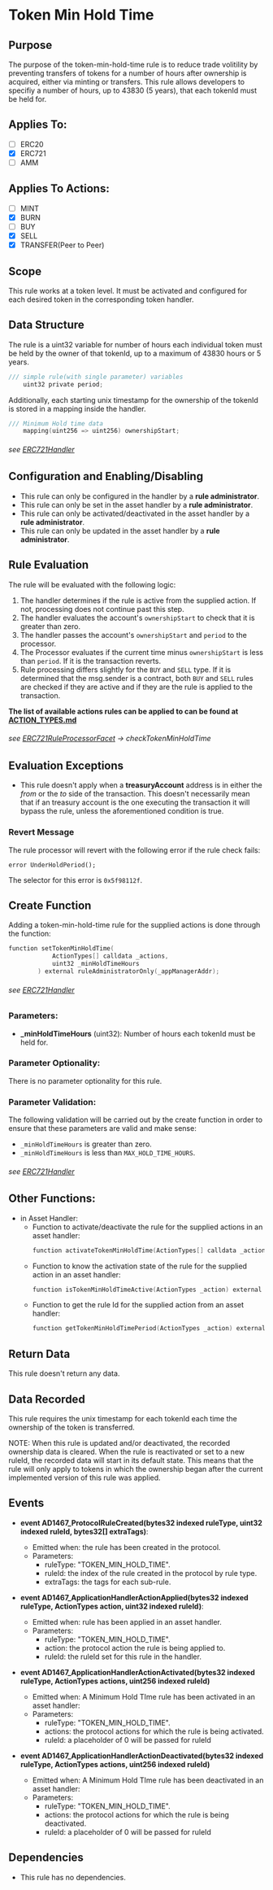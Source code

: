 # Token Min Hold Time

## Purpose

The purpose of the token-min-hold-time rule is to reduce trade volitility by preventing transfers of tokens for a number of hours after ownership is acquired, either via minting or transfers. This rule allows developers to specifiy a number of hours, up to 43830 (5 years), that each tokenId must be held for.  

## Applies To:

- [ ] ERC20
- [x] ERC721
- [ ] AMM

## Applies To Actions:

- [ ] MINT
- [x] BURN
- [ ] BUY
- [x] SELL
- [x] TRANSFER(Peer to Peer)
  
## Scope 

This rule works at a token level. It must be activated and configured for each desired token in the corresponding token handler.

## Data Structure

The rule is a uint32 variable for number of hours each individual token must be held by the owner of that tokenId, up to a maximum of 43830 hours or 5 years. 

```c
/// simple rule(with single parameter) variables
    uint32 private period;
```

Additionally, each starting unix timestamp for the ownership of the tokenId is stored in a mapping inside the handler. 

```c
/// Minimum Hold time data
    mapping(uint256 => uint256) ownershipStart;
```
###### *see [ERC721Handler](../architecture/client/assetHandler/PROTOCOL-NONFUNGIBLE-TOKEN-HANDLER.md)*


## Configuration and Enabling/Disabling
- This rule can only be configured in the handler by a **rule administrator**.
- This rule can only be set in the asset handler by a **rule administrator**.
- This rule can only be activated/deactivated in the asset handler by a **rule administrator**.
- This rule can only be updated in the asset handler by a **rule administrator**.


## Rule Evaluation

The rule will be evaluated with the following logic:

1. The handler determines if the rule is active from the supplied action. If not, processing does not continue past this step.
2. The handler evaluates the account's `ownershipStart` to check that it is greater than zero.
3. The handler passes the account's `ownershipStart` and `period` to the processor. 
4. The Processor evaluates if the current time minus `ownershipStart` is less than `period`. If it is the transaction reverts.
5. Rule processing differs slightly for the `BUY` and `SELL` type. If it is determined that the msg.sender is a contract, both `BUY` and `SELL` rules are checked if they are active and if they are the rule is applied to the transaction.

**The list of available actions rules can be applied to can be found at [ACTION_TYPES.md](./ACTION-TYPES.md)**

###### *see [ERC721RuleProcessorFacet](../../../src/protocol/economic/ruleProcessor/ERC721RuleProcessorFacet.sol) -> checkTokenMinHoldTime*

## Evaluation Exceptions 
- This rule doesn't apply when a **treasuryAccount** address is in either the *from* or the *to* side of the transaction. This doesn't necessarily mean that if an treasury account is the one executing the transaction it will bypass the rule, unless the aforementioned condition is true.


### Revert Message

The rule processor will revert with the following error if the rule check fails: 

```
error UnderHoldPeriod();
```

The selector for this error is `0x5f98112f`.

## Create Function

Adding a token-min-hold-time rule for the supplied actions is done through the function:

```c
function setTokenMinHoldTime(
            ActionTypes[] calldata _actions,
            uint32 _minHoldTimeHours
        ) external ruleAdministratorOnly(_appManagerAddr);
```
###### *see [ERC721Handler](../architecture/client/assetHandler/PROTOCOL-NONFUNGIBLE-TOKEN-HANDLER.md)*


### Parameters:

- **_minHoldTimeHours** (uint32): Number of hours each tokenId must be held for.


### Parameter Optionality:

There is no parameter optionality for this rule.  

### Parameter Validation:

The following validation will be carried out by the create function in order to ensure that these parameters are valid and make sense:

- `_minHoldTimeHours` is greater than zero.
- `_minHoldTimeHours` is less than `MAX_HOLD_TIME_HOURS`.


###### *see [ERC721Handler](../architecture/client/assetHandler/PROTOCOL-NONFUNGIBLE-TOKEN-HANDLER.md)*

## Other Functions:

- in Asset Handler:
    - Function to activate/deactivate the rule for the supplied actions in an asset handler:
        ```c
        function activateTokenMinHoldTime(ActionTypes[] calldata _actions, bool _on) external ruleAdministratorOnly(appManagerAddress);
        ```
    - Function to know the activation state of the rule for the supplied action in an asset handler:
        ```c
        function isTokenMinHoldTimeActive(ActionTypes _action) external view returns (bool);
        ```
    - Function to get the rule Id for the supplied action from an asset handler:
        ```c
        function getTokenMinHoldTimePeriod(ActionTypes _action) external view returns (uint256);
        ```
## Return Data

This rule doesn't return any data.

## Data Recorded

This rule requires the unix timestamp for each tokenId each time the ownership of the token is transferred.

NOTE: When this rule is updated and/or deactivated, the recorded ownership data is cleared. When the rule is reactivated or set to a new ruleId, the recorded data will start in its default state. This means that the rule will only apply to tokens in which the ownership began after the current implemented version of this rule was applied.

## Events

- **event AD1467_ProtocolRuleCreated(bytes32 indexed ruleType, uint32 indexed ruleId, bytes32[] extraTags)**: 
    - Emitted when: the rule has been created in the protocol.
    - Parameters:
        - ruleType: "TOKEN_MIN_HOLD_TIME".
        - ruleId: the index of the rule created in the protocol by rule type.
        - extraTags: the tags for each sub-rule.

- **event AD1467_ApplicationHandlerActionApplied(bytes32 indexed ruleType, ActionTypes action, uint32 indexed ruleId)**:
    - Emitted when: rule has been applied in an asset handler.
    - Parameters: 
        - ruleType: "TOKEN_MIN_HOLD_TIME".
        - action: the protocol action the rule is being applied to.
        - ruleId: the ruleId set for this rule in the handler.

- **event AD1467_ApplicationHandlerActionActivated(bytes32 indexed ruleType, ActionTypes actions, uint256 indexed ruleId)** 
    - Emitted when: A Minimum Hold TIme rule has been activated in an asset handler:
    - Parameters:
        - ruleType: "TOKEN_MIN_HOLD_TIME".
        - actions: the protocol actions for which the rule is being activated.
        - ruleId: a placeholder of 0 will be passed for ruleId
- **event AD1467_ApplicationHandlerActionDeactivated(bytes32 indexed ruleType, ActionTypes actions, uint256 indexed ruleId)** 
    - Emitted when: A Minimum Hold TIme rule has been deactivated in an asset handler:
    - Parameters:
        - ruleType: "TOKEN_MIN_HOLD_TIME".
        - actions: the protocol actions for which the rule is being deactivated.
        - ruleId: a placeholder of 0 will be passed for ruleId

## Dependencies

- This rule has no dependencies.

